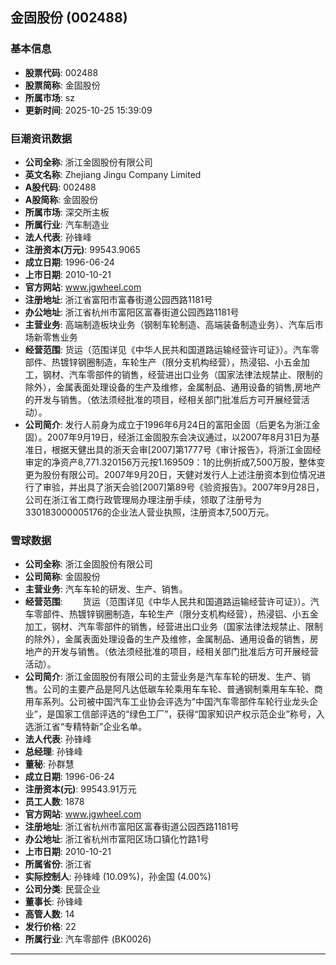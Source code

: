 ## 金固股份 (002488)

### 基本信息

- **股票代码**: 002488
- **股票简称**: 金固股份
- **所属市场**: sz
- **更新时间**: 2025-10-25 15:39:09

### 巨潮资讯数据

- **公司全称**: 浙江金固股份有限公司
- **英文名称**: Zhejiang Jingu Company Limited
- **A股代码**: 002488
- **A股简称**: 金固股份
- **所属市场**: 深交所主板
- **所属行业**: 汽车制造业
- **法人代表**: 孙锋峰
- **注册资本(万元)**: 99543.9065
- **成立日期**: 1996-06-24
- **上市日期**: 2010-10-21
- **官方网站**: www.jgwheel.com
- **注册地址**: 浙江省富阳市富春街道公园西路1181号
- **办公地址**: 浙江省杭州市富阳区富春街道公园西路1181号
- **主营业务**: 高端制造板块业务（钢制车轮制造、高端装备制造业务）、汽车后市场新零售业务
- **经营范围**: 货运（范围详见《中华人民共和国道路运输经营许可证》）。汽车零部件、热镀锌钢圈制造，车轮生产（限分支机构经营），热浸铝、小五金加工，钢材、汽车零部件的销售，经营进出口业务（国家法律法规禁止、限制的除外），金属表面处理设备的生产及维修，金属制品、通用设备的销售,房地产的开发与销售。（依法须经批准的项目，经相关部门批准后方可开展经营活动）。
- **公司简介**: 发行人前身为成立于1996年6月24日的富阳金固（后更名为浙江金固）。2007年9月19日，经浙江金固股东会决议通过，以2007年8月31日为基准日，根据天健出具的浙天会审[2007]第1777号《审计报告》，将浙江金固经审定的净资产8,771.320156万元按1.169509：1的比例折成7,500万股，整体变更为股份有限公司。2007年9月20日，天健对发行人上述注册资本到位情况进行了审验，并出具了浙天会验[2007]第89号《验资报告》。2007年9月28日，公司在浙江省工商行政管理局办理注册手续，领取了注册号为330183000005176的企业法人营业执照，注册资本7,500万元。

### 雪球数据

- **公司全称**: 浙江金固股份有限公司
- **公司简称**: 金固股份
- **主营业务**: 汽车车轮的研发、生产、销售。
- **经营范围**: 　　货运（范围详见《中华人民共和国道路运输经营许可证》）。汽车零部件、热镀锌钢圈制造，车轮生产（限分支机构经营），热浸铝、小五金加工，钢材、汽车零部件的销售，经营进出口业务（国家法律法规禁止、限制的除外），金属表面处理设备的生产及维修，金属制品、通用设备的销售，房地产的开发与销售。（依法须经批准的项目，经相关部门批准后方可开展经营活动）。
- **公司简介**: 浙江金固股份有限公司的主营业务是汽车车轮的研发、生产、销售。公司的主要产品是阿凡达低碳车轮乘用车车轮、普通钢制乘用车车轮、商用车系列。公司被中国汽车工业协会评选为“中国汽车零部件车轮行业龙头企业”，是国家工信部评选的“绿色工厂”，获得“国家知识产权示范企业”称号，入选浙江省“专精特新”企业名单。
- **法人代表**: 孙锋峰
- **总经理**: 孙锋峰
- **董秘**: 孙群慧
- **成立日期**: 1996-06-24
- **注册资本(元)**: 99543.91万元
- **员工人数**: 1878
- **官方网站**: www.jgwheel.com
- **注册地址**: 浙江省杭州市富阳区富春街道公园西路1181号
- **办公地址**: 浙江省杭州市富阳区场口镇化竹路1号
- **上市日期**: 2010-10-21
- **所属省份**: 浙江省
- **实际控制人**: 孙锋峰 (10.09%)，孙金国 (4.00%)
- **公司分类**: 民营企业
- **董事长**: 孙锋峰
- **高管人数**: 14
- **发行价格**: 22
- **所属行业**: 汽车零部件 (BK0026)

---